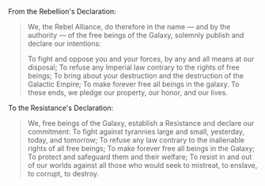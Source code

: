 From the Rebellion's Declaration:

> We, the Rebel Alliance, do therefore in the name — and by the authority — of
> the free beings of the Galaxy, solemnly publish and declare our intentions:
>
> To fight and oppose you and your forces, by any and all means at our
> disposal; To refuse any Imperial law contrary to the rights of free beings;
> To bring about your destruction and the destruction of the Galactic Empire;
> To make forever free all beings in the galaxy. To these ends, we pledge our
> property, our honor, and our lives.

To the Resistance's Declaration:

> We, free beings of the Galaxy, establish a Resistance and declare our
> commitment: To fight against tyrannies large and small, yesterday, today, and
> tomorrow; To refuse any law contrary to the inalienable rights of all free
> beings; To make forever free all beings in the Galaxy; To protect and
> safeguard them and their welfare; To resist in and out of our worlds against
> all those who would seek to mistreat, to enslave, to corrupt, to destroy.

